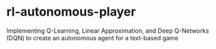 # rl-autonomous-player
Implementing Q-Learning, Linear Approximation, and Deep Q-Networks (DQN) to create an autonomous agent for a text-based game
